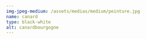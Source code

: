 ```yaml
---
img-jpeg-medium: /assets/medias/medium/peinture.jpg
name: canard
type: black-white
alt: canardbourgogne
---
```

